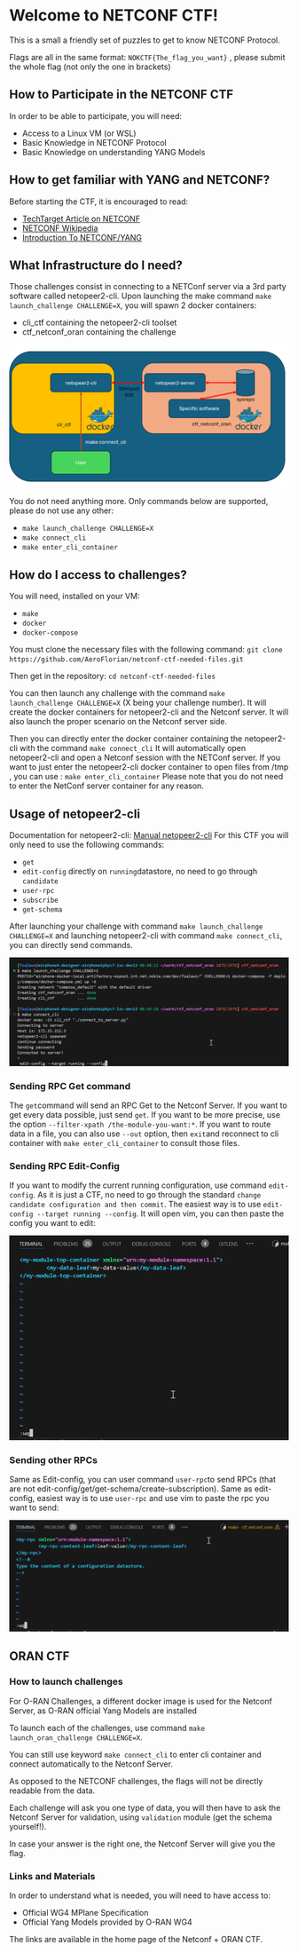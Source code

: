 # Welcome to NETCONF CTF!

This is a small a friendly set of puzzles to get to know NETCONF Protocol.

Flags are all in the same format: `NOKCTF{The_flag_you_want}` , please submit the whole flag (not only the one in brackets)

## How to Participate in the NETCONF CTF
In order to be able to participate, you will need:
- Access to a Linux VM (or WSL)
- Basic Knowledge in NETCONF Protocol
- Basic Knowledge on understanding YANG Models

## How to get familiar with YANG and NETCONF?
Before starting the CTF, it is encouraged to read:

- [TechTarget Article on NETCONF](https://www.techtarget.com/searchnetworking/definition/NETCONF)
- [NETCONF Wikipedia](https://en.wikipedia.org/wiki/NETCONF)
- [Introduction To NETCONF/YANG](https://www.fir3net.com/Networking/Protocols/an-introduction-to-netconf-yang.html)

## What Infrastructure do I need?
Those challenges consist in connecting to a NETConf server via a 3rd party software called netopeer2-cli.
Upon launching the make command `make launch_challenge CHALLENGE=X`, you will spawn 2 docker containers:
- cli_ctf containing the netopeer2-cli toolset
- ctf_netconf_oran containing the challenge

![CTF Containers](doc/ctf_archi.png)

You do not need anything more. Only commands below are supported, please do not use any other:
- `make launch_challenge CHALLENGE=X`
- `make connect_cli`
- `make enter_cli_container`


## How do I access to challenges?
You will need, installed on your VM:
- `make`
- `docker`
- `docker-compose`

You must clone the necessary files with the following command:
`git clone https://github.com/AeroFlorian/netconf-ctf-needed-files.git`

Then get in the repository:
`cd netconf-ctf-needed-files`

You can then launch any challenge with the command `make launch_challenge CHALLENGE=X` (X being your challenge number). It will create the docker containers for netopeer2-cli and the Netconf server. It will also launch the proper scenario on the Netconf server side.

Then you can directly enter the docker container containing the netopeer2-cli with the command
`make connect_cli`
It will automatically open netopeer2-cli and open a Netconf session with the NETConf server.
If you want to just enter the netopeer2-cli docker container to open files from /tmp , you can use :
`make enter_cli_container`
Please note that you do not need to enter the NetConf server container for any reason.

## Usage of netopeer2-cli

Documentation for netopeer2-cli: [Manual netopeer2-cli](https://manpages.ubuntu.com/manpages/kinetic/man1/netopeer2-cli.1.html)
For this CTF you will only need to use the following commands:
- `get`
- `edit-config` directly on `running`datastore, no need to go through `candidate`
- `user-rpc`
- `subscribe`
- `get-schema`

After launching your challenge with command `make launch_challenge CHALLENGE=X` and launching netopeer2-cli with command `make connect_cli`,
you can directly send commands.

![Connecting with Cli](doc/connecting_with_cli.png)

### Sending RPC Get command

The `get`command will send an RPC Get to the Netconf Server. If you want to get every data possible, just send `get`. If you want to be more precise, use the option `--filter-xpath /the-module-you-want:*`. If you want to route data in a file, you can also use `--out` option, then `exit`and reconnect to cli container with `make enter_cli_container` to consult those files.

### Sending RPC Edit-Config
If you want to modify the current running configuration, use command `edit-config`. As it is just a CTF, no need to go through the standard `change candidate configuration and then commit`.
The easiest way is to use `edit-config --target running --config`. It will open vim, you can then paste the config you want to edit:

![Edit Config](doc/edit_config_vim.png)

### Sending other RPCs
Same as Edit-config, you can user command `user-rpc`to send RPCs (that are not edit-config/get/get-schema/create-subscription).
Same as edit-config, easiest way is to use `user-rpc` and use vim to paste the rpc you want to send:

![User RPC](doc/user_rpc.png)

## ORAN CTF

### How to launch challenges

For O-RAN Challenges, a different docker image is used for the Netconf Server, as O-RAN official Yang Models are installed

To launch each of the challenges, use command `make launch_oran_challenge CHALLENGE=X`.

You can still use keyword `make connect_cli` to enter cli container and connect automatically to the Netconf Server.

As opposed to the NETCONF challenges, the flags will not be directly readable from the data.

Each challenge will ask you one type of data, you will then have to ask the Netconf Server for validation, using `validation` module (get the schema yourself!).

In case your answer is the right one, the Netconf Server will give you the flag.

### Links and Materials

In order to understand what is needed, you will need to have access to:

- Official WG4 MPlane Specification
- Official Yang Models provided by O-RAN WG4

The links are available in the home page of the Netconf + ORAN CTF.